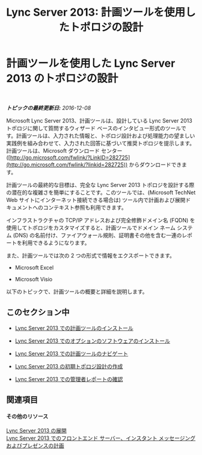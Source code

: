 ﻿---
title: 'Lync Server 2013: 計画ツールを使用したトポロジの設計'
TOCTitle: 計画ツールを使用したトポロジの設計
ms:assetid: 2a352f62-c5cb-4ef1-9aa9-7f0c1ab47455
ms:mtpsurl: https://technet.microsoft.com/ja-jp/library/Gg558631(v=OCS.15)
ms:contentKeyID: 52056562
ms.date: 12/10/2016
mtps_version: v=OCS.15
ms.translationtype: HT
---

# 計画ツールを使用した Lync Server 2013 のトポロジの設計

 

_**トピックの最終更新日:** 2016-12-08_

Microsoft Lync Server 2013、計画ツールは、設計している Lync Server 2013 トポロジに関して質問するウィザード ベースのインタビュー形式のツールです。計画ツールは、入力された情報と、トポロジ設計および処理能力の望ましい実践例を組み合わせて、入力された回答に基づいて推奨トポロジを提示します。計画ツールは、Microsoft ダウンロード センター ([http://go.microsoft.com/fwlink/?LinkID=282725](http://go.microsoft.com/fwlink/?linkid=282725)) からダウンロードできます。

計画ツールの最終的な目標は、完全な Lync Server 2013 トポロジを設計する際の潜在的な複雑さを簡単にすることです。このツールでは、(Microsoft TechNet Web サイトにインターネット接続できる場合は) ツール内で計画および展開ドキュメントへのコンテキスト参照も利用できます。

インフラストラクチャの TCP/IP アドレスおよび完全修飾ドメイン名 (FQDN) を使用してトポロジをカスタマイズすると、計画ツールでドメイン ネーム システム (DNS) の名前付け、ファイアウォール規則、証明書その他を含む一連のレポートを利用できるようになります。

また、計画ツールでは次の 2 つの形式で情報をエクスポートできます。

  - Microsoft Excel

  - Microsoft Visio

以下のトピックで、計画ツールの概要と詳細を説明します。

## このセクション中

  - [Lync Server 2013 での計画ツールのインストール](lync-server-2013-installing-the-planning-tool.md)

  - [Lync Server 2013 でのオプションのソフトウェアのインストール](lync-server-2013-installing-optional-software.md)

  - [Lync Server 2013 での計画ツールのナビゲート](lync-server-2013-navigating-the-planning-tool.md)

  - [Lync Server 2013 の初期トポロジ設計の作成](lync-server-2013-create-the-initial-topology-design.md)

  - [Lync Server 2013 での管理者レポートの確認](lync-server-2013-reviewing-the-administrator-reports.md)

## 関連項目

#### その他のリソース

[Lync Server 2013 の展開](lync-server-2013-deploying-lync-server.md)  
[Lync Server 2013 でのフロントエンド サーバー、インスタント メッセージングおよびプレゼンスの計画](lync-server-2013-planning-for-front-end-servers-instant-messaging-and-presence.md)


